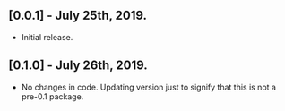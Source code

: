## [0.0.1] - July 25th, 2019.

* Initial release.

## [0.1.0] - July 26th, 2019.

* No changes in code. Updating version just to signify that this is not a pre-0.1 package.
